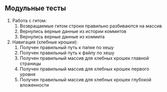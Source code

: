 ## Модульные тесты

1. Работа с гитом:
    1. Возвращаемые гитом строки правильно разбиваются на массив
    2. Вернулись верные данные из истории коммитов
    3. Вернулись верные данные из коммита
2. Навигация (хлебные крошки):
    1. Получен правильный путь к папке по хешу
    2. Получен правильный путь к файлу по хешу
    3. Получен правильный массив для хлебных крошек главной страницы
    4. Получен правильный массив для хлебных крошек первого уровня
    5. Получен правильный массив для хлебных крошек глубокой вложенности
